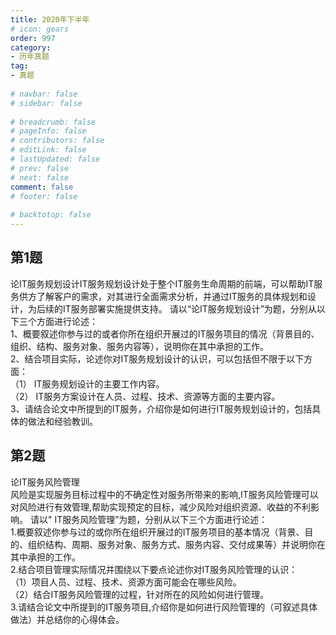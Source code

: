 ```yaml
---  
title: 2020年下半年  
# icon: gears  
order: 997  
category:  
- 历年真题  
tag:  
- 真题  
  
# navbar: false  
# sidebar: false  
  
# breadcrumb: false  
# pageInfo: false  
# contributors: false  
# editLink: false  
# lastUpdated: false  
# prev: false  
# next: false  
comment: false  
# footer: false  
  
# backtotop: false  
---  
```

## 第1题 ##

论IT服务规划设计IT服务规划设计处于整个IT服务生命周期的前端，可以帮助IT服务供方了解客户的需求，对其进行全面需求分析，并通过IT服务的具体规划和设计，为后续的IT服务部署实施提供支持。 请以“论IT服务规划设计”为题，分别从以下三个方面进行论述：  
1、概要叙述你参与过的或者你所在组织开展过的IT服务项目的情况（背景目的、组织、结构、服务对象、服务内容等），说明你在其中承担的工作。  
2、结合项目实际，论述你对IT服务规划设计的认识，可以包括但不限于以下方面：  
（1） IT服务规划设计的主要工作内容。  
（2） IT服务方案设计在人员、过程、技术、资源等方面的主要内容。  
3、请结合论文中所提到的IT服务，介绍你是如何进行IT服务规划设计的，包括具体的做法和经验教训。  


## 第2题 ##

论IT服务风险管理  
风险是实现服务目标过程中的不确定性对服务所带来的影响,IT服务风险管理可以对风险进行有效管理,帮助实现预定的目标，减少风险对组织资源、收益的不利影响。 请以" IT服务风险管理”为题，分别从以下三个方面进行论述：  
1.概要叙述你参与过的或你所在组织开展过的IT服务项目的基本情况（背景、目的、组织结构、周期、服务对象、服务方式、服务内容、交付成果等）并说明你在其中承担的工作。  
2.结合项目管理实际情况并围绕以下要点论述你对IT服务风险管理的认识：  
（1）项目人员、过程、技术、资源方面可能会在哪些风险。  
（2）结合IT服务风险管理的过程，针对所在的风险如何进行管理。  
3.请结合论文中所提到的IT服务项目,介绍你是如何进行风险管理的（可叙述具体做法）并总结你的心得体会。  

